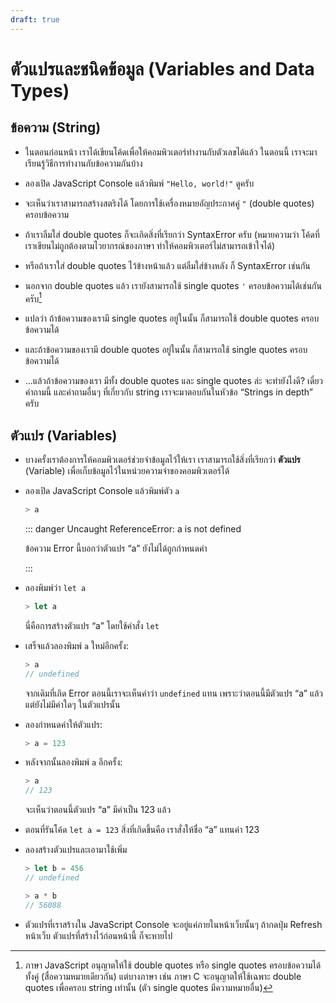 ```yaml
---
draft: true
---
```


# ตัวแปรและชนิดข้อมูล (Variables and Data Types)

<script setup>
  import JsConsole from './components/JsConsole.vue'
</script>

## ข้อความ (String)

- ในตอนก่อนหน้า เราได้เขียนโค้ดเพื่อให้คอมพิวเตอร์ทำงานกับตัวเลขได้แล้ว
  ในตอนนี้ เราจะมาเรียนรู้วิธีการทำงานกับข้อความกันบ้าง

- ลองเปิด JavaScript Console แล้วพิมพ์ `"Hello, world!"` ดูครับ

  <div><JsConsole input='"Hello, world!"' :output="{value: 'Hello, world!'}" /></div>

- จะเห็นว่าเราสามารถสร้างสตริงได้ โดยการใช้เครื่องหมายอัญประกาศคู่ `"` (double quotes) ครอบข้อความ

- ถ้าเราลืมใส่ double quotes ก็จะเกิดสิ่งที่เรียกว่า SyntaxError ครับ
  (หมายความว่า โค้ดที่เราเขียนไม่ถูกต้องตามไวยากรณ์ของภาษา ทำให้คอมพิวเตอร์ไม่สามารถเข้าใจได้)

  <div><JsConsole input='Hello, world!' error="Uncaught SyntaxError: Unexpected token '!'" /></div>

- หรือถ้าเราใส่ double quotes ไว้ข้างหน้าแล้ว แต่ลืมใส่ข้างหลัง ก็ SyntaxError เช่นกัน

  <div><JsConsole input='"Hello, world!' error="Uncaught SyntaxError: Invalid or unexpected token" /></div>

- นอกจาก double quotes แล้ว เรายังสามารถใช้ single quotes `'` ครอบข้อความได้เช่นกันครับ[^singlequotes]

  <div><JsConsole input="'Hello, world!'" :output="{value: 'Hello, world!'}"  /></div>

- แปลว่า ถ้าข้อความของเรามี single quotes อยู่ในนั้น ก็สามารถใช้ double quotes ครอบข้อความได้

  <div><JsConsole input="&quot;It's dangerous to go alone! Take this.&quot;" /></div>

- และถ้าข้อความของเรามี double quotes อยู่ในนั้น ก็สามารถใช้ single quotes ครอบข้อความได้

  <div><JsConsole input="'&quot;Who are you?&quot; said the Caterpillar.'" /></div>

- …แล้วถ้าข้อความของเรา มีทั้ง double quotes และ single quotes ล่ะ จะทำยังไงดี?
  เดี๋ยวคำถามนี้ และคำถามอื่นๆ ที่เกี่ยวกับ string เราจะมาตอบกันในหัวข้อ “Strings in depth” ครับ

[^singlequotes]:
    ภาษา JavaScript อนุญาตให้ใช้ double quotes หรือ single quotes ครอบข้อความได้ทั้งคู่ (สื่อความหมายเดียวกัน)
    แต่บางภาษา เช่น ภาษา C จะอนุญาตให้ใช้เฉพาะ double quotes เพื่อครอบ string เท่านั้น (ตัว single quotes มีความหมายอื่น)

## ตัวแปร (Variables)

- บางครั้งเราต้องการให้คอมพิวเตอร์ช่วยจำข้อมูลไว้ให้เรา
  เราสามารถใช้สิ่งที่เรียกว่า **ตัวแปร** (Variable) เพื่อเก็บข้อมูลไว้ในหน่วยความจำของคอมพิวเตอร์ได้

- ลองเปิด JavaScript Console แล้วพิมพ์ตัว `a`

  ```js
  > a
  ```

  ::: danger Uncaught ReferenceError: a is not defined

  ข้อความ Error นี้บอกว่าตัวแปร “a” ยังไม่ได้ถูกกำหนดค่า

  :::

- ลองพิมพ์ว่า `let a`

  ```js
  > let a
  ```

  นี่คือการสร้างตัวแปร “a” โดยใช้คำสั่ง `let`

- เสร็จแล้วลองพิมพ์ `a` ใหม่อีกครั้ง:

  ```js
  > a
  // undefined
  ```

  จากเดิมที่เกิด Error ตอนนี้เราจะเห็นคำว่า `undefined` แทน
  เพราะว่าตอนนี้มีตัวแปร “a” แล้ว แต่ยังไม่มีค่าใดๆ ในตัวแปรนั้น

- ลองกำหนดค่าให้ตัวแปร:

  ```js
  > a = 123
  ```

- หลังจากนั้นลองพิมพ์ `a` อีกครั้ง:

  ```js
  > a
  // 123
  ```

  จะเห็นว่าตอนนี้ตัวแปร “a” มีค่าเป็น 123 แล้ว

- ตอนที่รันโค้ด `let a = 123` สิ่งที่เกิดขึ้นคือ เราสั่งให้ชื่อ “a” แทนค่า 123

- ลองสร้างตัวแปรและเอามาใช้เพิ่ม

  ```js
  > let b = 456
  // undefined

  > a * b
  // 56088
  ```

- ตัวแปรที่เราสร้างใน JavaScript Console จะอยู่แค่ภายในหน้าเว็บนั้นๆ
  ถ้ากดปุ่ม Refresh หน้าเว็บ
  ตัวแปรที่สร้างไว้ก่อนหน้านี้ ก็จะหายไป
